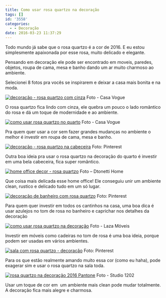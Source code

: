 ```yaml
---
title: Como usar rosa quartzo na decoração
tags: []
id: '3558'
categories:
  - - Decoração
date: 2016-03-23 11:37:29
---
```


Todo mundo já sabe que o rosa quartzo é a cor de 2016. E eu estou simplesmente apaixonada por esse rosa, muito delicado e elegante.

Pensando em decoração ele pode ser encontrado em moveis, paredes, objetos, roupa de cama, mesa e banho dando um ar muito charmoso ao ambiente.

Selecionei 8 fotos pra vocês se inspirarem e deixar a casa mais bonita e na moda.

[![decoração - rosa quartzo com cinza](http://natalia.blog.br/wp-content/uploads/2016/03/rosa-quartzo-com-cinza-decor.jpg)](http://natalia.blog.br/wp-content/uploads/2016/03/rosa-quartzo-com-cinza-decor.jpg) Foto - Casa Vogue

O rosa quartzo fica lindo com cinza, ele quebra um pouco o lado romântico do rosa e dá um toque de modernidade e ao ambiente.

[![como usar rosa quartzo no quarto](http://natalia.blog.br/wp-content/uploads/2016/03/decoração-rosa-quartzo-na-roupa-de-cama-593x1024.jpg)](http://natalia.blog.br/wp-content/uploads/2016/03/decoração-rosa-quartzo-na-roupa-de-cama.jpg) Foto - Casa Vogue

Pra quem quer usar a cor sem fazer grandes mudanças no ambiente o melhor é investir em roupa de cama, mesa e banho.

[![decoração - rosa quartzo na cabeceira ](http://natalia.blog.br/wp-content/uploads/2016/03/cabeceira-de-cama-rosa-quartzo.jpg)](http://natalia.blog.br/wp-content/uploads/2016/03/cabeceira-de-cama-rosa-quartzo.jpg) Foto: Pinterest

Outra boa ideia pra usar o rosa quartzo na decoração do quarto é investir em uma bela cabeceira, fica super romântico.

[![home office decor - rosa quartzo ](http://natalia.blog.br/wp-content/uploads/2016/03/cadeira-cor-rosa-quartzo-decoração-2016-768x1024.jpg)](http://natalia.blog.br/wp-content/uploads/2016/03/cadeira-cor-rosa-quartzo-decoração-2016.jpg) Foto – Dtonetti Home

Que coisa mais delicada esse home office! Ele conseguiu unir um ambiente clean, rustico e delicado tudo em um só lugar.

[![decoração de banheiro com rosa quartzo](http://natalia.blog.br/wp-content/uploads/2016/03/decoração-rosa-quartzo-2016-banheiro.jpg)](http://natalia.blog.br/wp-content/uploads/2016/03/decoração-rosa-quartzo-2016-banheiro.jpg) Foto: Pinterest

Para quem quer investir em todos os cantinhos na casa, uma boa dica é usar azulejos no tom de rosa no banheiro e caprichar nos detalhes da decoração

[![como usar rosa quartzo na decoração ](http://natalia.blog.br/wp-content/uploads/2016/03/decoração-2016-rosa-quartzo.jpg)](http://natalia.blog.br/wp-content/uploads/2016/03/decoração-2016-rosa-quartzo.jpg) Foto - Laza Móveis

Investir em móveis como cadeiras no tom de rosa é uma boa ideia, porque podem ser usadas em vários ambientes.

[![sala com rosa quartzo - decoração ](http://natalia.blog.br/wp-content/uploads/2016/03/Parede-com-rosa-quartzo-decoração-2016.jpg)](http://natalia.blog.br/wp-content/uploads/2016/03/Parede-com-rosa-quartzo-decoração-2016.jpg) Foto: Pinterest

Para os que estão realmente amando muito essa cor (como eu haha), pode exagerar sim e usar o rosa quartzo na sala toda.

[![rosa quartzo na decoração 2016 Pantone](http://natalia.blog.br/wp-content/uploads/2016/03/decoração-com-rosa-quartzo-2016-682x1024.jpg)](http://natalia.blog.br/wp-content/uploads/2016/03/decoração-com-rosa-quartzo-2016.jpg) Foto - Studio 1202

Usar um toque de cor em  um ambiente mais clean pode mudar totalmente. A decoração fica mais alegre e charmosa.